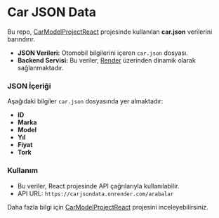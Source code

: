 # Car JSON Data  



Bu repo, [CarModelProjectReact](https://github.com/osmandemir2533/CarModelProjectReact) projesinde kullanılan **car.json** verilerini barındırır.  

- **JSON Verileri:** Otomobil bilgilerini içeren `car.json` dosyası.  
- **Backend Servisi:** Bu veriler, [Render](https://carjsondata.onrender.com/arabalar) üzerinden dinamik olarak sağlanmaktadır.  

### JSON İçeriği  
Aşağıdaki bilgiler `car.json` dosyasında yer almaktadır:  
- **ID**
- **Marka**
- **Model**
- **Yıl**
- **Fiyat**
- **Tork** 

### Kullanım  
- Bu veriler, React projesinde API çağrılarıyla kullanılabilir.  
- API URL: `https://carjsondata.onrender.com/arabalar`  

Daha fazla bilgi için [CarModelProjectReact](https://github.com/osmandemir2533/CarModelProjectReact) projesini inceleyebilirsiniz.
